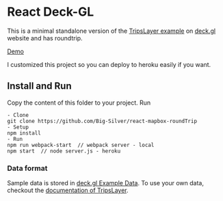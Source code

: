 # React Deck-GL

This is a minimal standalone version of the [TripsLayer example](https://deck.gl/#/examples/custom-layers/trip-routes)
on [deck.gl](http://deck.gl) website and has roundtrip.

[Demo](https://react-deck-gl.herokuapp.com/)

I customized this project so you can deploy to heroku easily if you want.

## Install and Run
Copy the content of this folder to your project. Run
```
- Clone
git clone https://github.com/Big-Silver/react-mapbox-roundTrip
- Setup
npm install
- Run
npm run webpack-start  // webpack server - local
npm start  // node server.js - heroku
```

### Data format
Sample data is stored in [deck.gl Example Data](https://github.com/uber-common/deck.gl-data/tree/master/examples/trips). To use your own data, checkout
the [documentation of TripsLayer](https://github.com/uber/deck.gl/tree/master/modules/experimental-layers/src/trips-layer).
